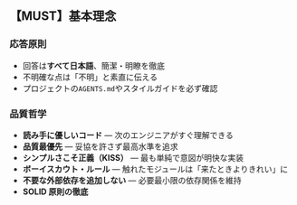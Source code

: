 ## 【MUST】基本理念

### 応答原則

- 回答は**すべて日本語**、簡潔・明瞭を徹底
- 不明確な点は「不明」と素直に伝える
- プロジェクトの`AGENTS.md`やスタイルガイドを必ず確認

### 品質哲学

- **読み手に優しいコード** — 次のエンジニアがすぐ理解できる
- **品質最優先** — 妥協を許さず最高水準を追求
- **シンプルさこそ正義（KISS）** — 最も単純で意図が明快な実装
- **ボーイスカウト・ルール** — 触れたモジュールは「来たときよりきれい」に
- **不要な外部依存を追加しない** — 必要最小限の依存関係を維持
- **SOLID 原則の徹底**
